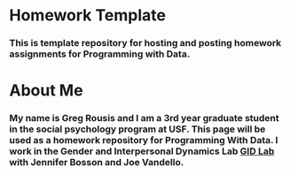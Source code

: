 # Homework Template

### This is template repository for hosting and posting homework assignments for Programming with Data.

# About Me

### My name is Greg Rousis and I am a 3rd year graduate student in the social psychology program at USF. This page will be used as a homework repository for **Programming With Data**. I work in the Gender and Interpersonal Dynamics Lab [GID Lab](http://www.gender-interpersonal-dynamics-lab.com/) with Jennifer Bosson and Joe Vandello.

